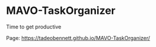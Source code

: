 # MAVO-TaskOrganizer
Time to get productive

Page: https://tadeobennett.github.io/MAVO-TaskOrganizer/
